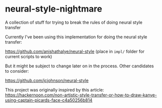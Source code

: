 # neural-style-nightmare
A collection of stuff for trying to break the rules of doing neural style transfer

Currently I've been using this implementation for doing the neural style transfer: 

https://github.com/anishathalye/neural-style (place in `impl/` folder for current scripts to work)

But it might be subject to change later on in the process. Other candidates to consider:

https://github.com/jcjohnson/neural-style

This project was originally inspired by this article: https://hackernoon.com/non-artistic-style-transfer-or-how-to-draw-kanye-using-captain-picards-face-c4a50256b814